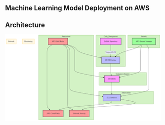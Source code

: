 ## Machine Learning Model Deployment on AWS
## Architecture

![Architecture Diagram](/images/Architecture.PNG)
